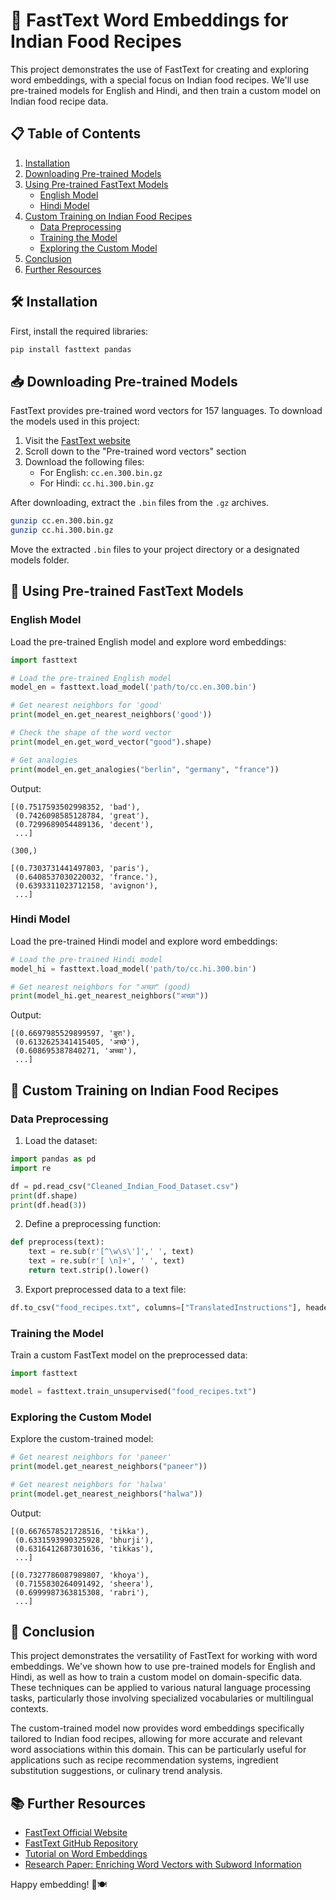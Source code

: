 # 🍲 FastText Word Embeddings for Indian Food Recipes

This project demonstrates the use of FastText for creating and exploring word embeddings, with a special focus on Indian food recipes. We'll use pre-trained models for English and Hindi, and then train a custom model on Indian food recipe data.

## 📋 Table of Contents
1. [Installation](#installation)
2. [Downloading Pre-trained Models](#downloading-pre-trained-models)
3. [Using Pre-trained FastText Models](#using-pre-trained-fasttext-models)
   - [English Model](#english-model)
   - [Hindi Model](#hindi-model)
4. [Custom Training on Indian Food Recipes](#custom-training-on-indian-food-recipes)
   - [Data Preprocessing](#data-preprocessing)
   - [Training the Model](#training-the-model)
   - [Exploring the Custom Model](#exploring-the-custom-model)
5. [Conclusion](#conclusion)
6. [Further Resources](#further-resources)

## 🛠 Installation

First, install the required libraries:

```bash
pip install fasttext pandas
```

## 📥 Downloading Pre-trained Models

FastText provides pre-trained word vectors for 157 languages. To download the models used in this project:

1. Visit the [FastText website](https://fasttext.cc/docs/en/crawl-vectors.html)
2. Scroll down to the "Pre-trained word vectors" section
3. Download the following files:
   - For English: `cc.en.300.bin.gz`
   - For Hindi: `cc.hi.300.bin.gz`

After downloading, extract the `.bin` files from the `.gz` archives.

```bash
gunzip cc.en.300.bin.gz
gunzip cc.hi.300.bin.gz
```

Move the extracted `.bin` files to your project directory or a designated models folder.

## 🚀 Using Pre-trained FastText Models

### English Model

Load the pre-trained English model and explore word embeddings:

```python
import fasttext

# Load the pre-trained English model
model_en = fasttext.load_model('path/to/cc.en.300.bin')

# Get nearest neighbors for 'good'
print(model_en.get_nearest_neighbors('good'))

# Check the shape of the word vector
print(model_en.get_word_vector("good").shape)

# Get analogies
print(model_en.get_analogies("berlin", "germany", "france"))
```

Output:
```
[(0.7517593502998352, 'bad'),
 (0.7426098585128784, 'great'),
 (0.7299689054489136, 'decent'),
 ...]

(300,)

[(0.7303731441497803, 'paris'),
 (0.6408537030220032, 'france.'),
 (0.6393311023712158, 'avignon'),
 ...]
```

### Hindi Model

Load the pre-trained Hindi model and explore word embeddings:

```python
# Load the pre-trained Hindi model
model_hi = fasttext.load_model('path/to/cc.hi.300.bin')

# Get nearest neighbors for "अच्छा" (good)
print(model_hi.get_nearest_neighbors("अच्छा"))
```

Output:
```
[(0.6697985529899597, 'बुरा'),
 (0.6132625341415405, 'अच्छे'),
 (0.608695387840271, 'अच्चा'),
 ...]
```

## 🥘 Custom Training on Indian Food Recipes

### Data Preprocessing

1. Load the dataset:

```python
import pandas as pd
import re

df = pd.read_csv("Cleaned_Indian_Food_Dataset.csv")
print(df.shape)
print(df.head(3))
```

2. Define a preprocessing function:

```python
def preprocess(text):
    text = re.sub(r'[^\w\s\']',' ', text)
    text = re.sub(r'[ \n]+', ' ', text)
    return text.strip().lower()
```

3. Export preprocessed data to a text file:

```python
df.to_csv("food_recipes.txt", columns=["TranslatedInstructions"], header=None, index=False)
```

### Training the Model

Train a custom FastText model on the preprocessed data:

```python
import fasttext

model = fasttext.train_unsupervised("food_recipes.txt")
```

### Exploring the Custom Model

Explore the custom-trained model:

```python
# Get nearest neighbors for 'paneer'
print(model.get_nearest_neighbors("paneer"))

# Get nearest neighbors for 'halwa'
print(model.get_nearest_neighbors("halwa"))
```

Output:
```
[(0.6676578521728516, 'tikka'),
 (0.6331593990325928, 'bhurji'),
 (0.6316412687301636, 'tikkas'),
 ...]

[(0.7327786087989807, 'khoya'),
 (0.7155830264091492, 'sheera'),
 (0.6999987363815308, 'rabri'),
 ...]
```

## 🎉 Conclusion

This project demonstrates the versatility of FastText for working with word embeddings. We've shown how to use pre-trained models for English and Hindi, as well as how to train a custom model on domain-specific data. These techniques can be applied to various natural language processing tasks, particularly those involving specialized vocabularies or multilingual contexts.

The custom-trained model now provides word embeddings specifically tailored to Indian food recipes, allowing for more accurate and relevant word associations within this domain. This can be particularly useful for applications such as recipe recommendation systems, ingredient substitution suggestions, or culinary trend analysis.

## 📚 Further Resources

- [FastText Official Website](https://fasttext.cc/)
- [FastText GitHub Repository](https://github.com/facebookresearch/fastText)
- [Tutorial on Word Embeddings](https://www.tensorflow.org/text/guide/word_embeddings)
- [Research Paper: Enriching Word Vectors with Subword Information](https://arxiv.org/abs/1607.04606)

Happy embedding! 🚀🍽️
